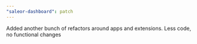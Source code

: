 ```yaml
---
"saleor-dashboard": patch
---
```


Added another bunch of refactors around apps and extensions. Less code, no functional changes
